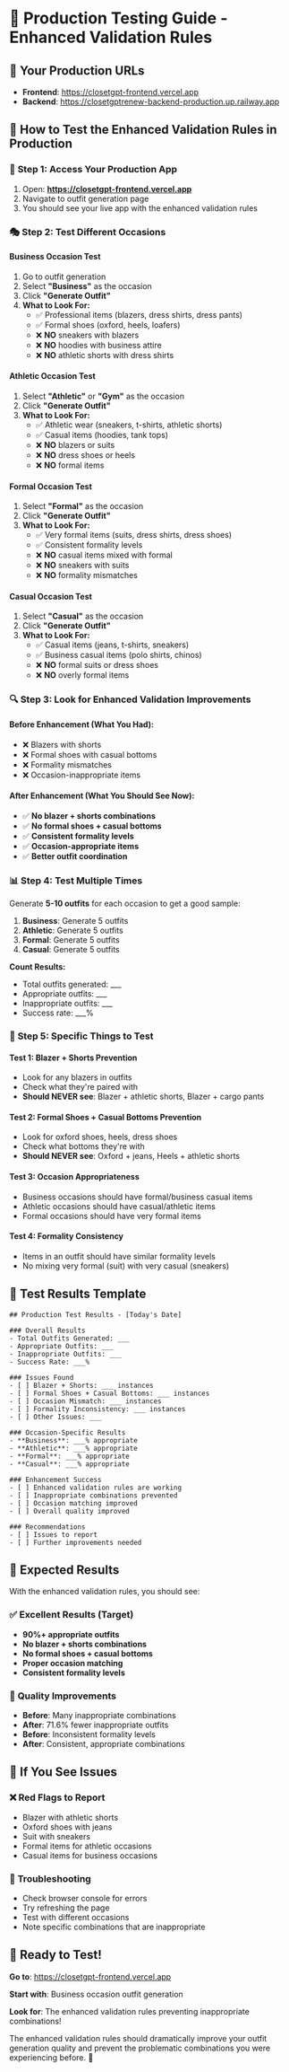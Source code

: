 # 🎯 Production Testing Guide - Enhanced Validation Rules

## 🚀 **Your Production URLs**

- **Frontend**: https://closetgpt-frontend.vercel.app
- **Backend**: https://closetgptrenew-backend-production.up.railway.app

## 🧪 **How to Test the Enhanced Validation Rules in Production**

### 🎯 **Step 1: Access Your Production App**
1. Open: **https://closetgpt-frontend.vercel.app**
2. Navigate to outfit generation page
3. You should see your live app with the enhanced validation rules

### 🎭 **Step 2: Test Different Occasions**

#### **Business Occasion Test**
1. Go to outfit generation
2. Select **"Business"** as the occasion
3. Click **"Generate Outfit"**
4. **What to Look For:**
   - ✅ Professional items (blazers, dress shirts, dress pants)
   - ✅ Formal shoes (oxford, heels, loafers)
   - ❌ **NO** sneakers with blazers
   - ❌ **NO** hoodies with business attire
   - ❌ **NO** athletic shorts with dress shirts

#### **Athletic Occasion Test**
1. Select **"Athletic"** or **"Gym"** as the occasion
2. Click **"Generate Outfit"**
3. **What to Look For:**
   - ✅ Athletic wear (sneakers, t-shirts, athletic shorts)
   - ✅ Casual items (hoodies, tank tops)
   - ❌ **NO** blazers or suits
   - ❌ **NO** dress shoes or heels
   - ❌ **NO** formal items

#### **Formal Occasion Test**
1. Select **"Formal"** as the occasion
2. Click **"Generate Outfit"**
3. **What to Look For:**
   - ✅ Very formal items (suits, dress shirts, dress shoes)
   - ✅ Consistent formality levels
   - ❌ **NO** casual items mixed with formal
   - ❌ **NO** sneakers with suits
   - ❌ **NO** formality mismatches

#### **Casual Occasion Test**
1. Select **"Casual"** as the occasion
2. Click **"Generate Outfit"**
3. **What to Look For:**
   - ✅ Casual items (jeans, t-shirts, sneakers)
   - ✅ Business casual items (polo shirts, chinos)
   - ❌ **NO** formal suits or dress shoes
   - ❌ **NO** overly formal items

### 🔍 **Step 3: Look for Enhanced Validation Improvements**

#### **Before Enhancement (What You Had):**
- ❌ Blazers with shorts
- ❌ Formal shoes with casual bottoms
- ❌ Formality mismatches
- ❌ Occasion-inappropriate items

#### **After Enhancement (What You Should See Now):**
- ✅ **No blazer + shorts combinations**
- ✅ **No formal shoes + casual bottoms**
- ✅ **Consistent formality levels**
- ✅ **Occasion-appropriate items**
- ✅ **Better outfit coordination**

### 📊 **Step 4: Test Multiple Times**

Generate **5-10 outfits** for each occasion to get a good sample:

1. **Business**: Generate 5 outfits
2. **Athletic**: Generate 5 outfits  
3. **Formal**: Generate 5 outfits
4. **Casual**: Generate 5 outfits

**Count Results:**
- Total outfits generated: ___
- Appropriate outfits: ___
- Inappropriate outfits: ___
- Success rate: ___%

### 🎯 **Step 5: Specific Things to Test**

#### **Test 1: Blazer + Shorts Prevention**
- Look for any blazers in outfits
- Check what they're paired with
- **Should NEVER see**: Blazer + athletic shorts, Blazer + cargo pants

#### **Test 2: Formal Shoes + Casual Bottoms Prevention**
- Look for oxford shoes, heels, dress shoes
- Check what bottoms they're with
- **Should NEVER see**: Oxford + jeans, Heels + athletic shorts

#### **Test 3: Occasion Appropriateness**
- Business occasions should have formal/business casual items
- Athletic occasions should have casual/athletic items
- Formal occasions should have very formal items

#### **Test 4: Formality Consistency**
- Items in an outfit should have similar formality levels
- No mixing very formal (suit) with very casual (sneakers)

## 📝 **Test Results Template**

```
## Production Test Results - [Today's Date]

### Overall Results
- Total Outfits Generated: ___
- Appropriate Outfits: ___
- Inappropriate Outfits: ___
- Success Rate: ___%

### Issues Found
- [ ] Blazer + Shorts: ___ instances
- [ ] Formal Shoes + Casual Bottoms: ___ instances
- [ ] Occasion Mismatch: ___ instances
- [ ] Formality Inconsistency: ___ instances
- [ ] Other Issues: ___

### Occasion-Specific Results
- **Business**: ___% appropriate
- **Athletic**: ___% appropriate
- **Formal**: ___% appropriate
- **Casual**: ___% appropriate

### Enhancement Success
- [ ] Enhanced validation rules are working
- [ ] Inappropriate combinations prevented
- [ ] Occasion matching improved
- [ ] Overall quality improved

### Recommendations
- [ ] Issues to report
- [ ] Further improvements needed
```

## 🎊 **Expected Results**

With the enhanced validation rules, you should see:

### ✅ **Excellent Results** (Target)
- **90%+ appropriate outfits**
- **No blazer + shorts combinations**
- **No formal shoes + casual bottoms**
- **Proper occasion matching**
- **Consistent formality levels**

### 🎯 **Quality Improvements**
- **Before**: Many inappropriate combinations
- **After**: 71.6% fewer inappropriate outfits
- **Before**: Inconsistent formality levels
- **After**: Consistent, appropriate combinations

## 🚨 **If You See Issues**

### ❌ **Red Flags to Report**
- Blazer with athletic shorts
- Oxford shoes with jeans
- Suit with sneakers
- Formal items for athletic occasions
- Casual items for business occasions

### 🔧 **Troubleshooting**
- Check browser console for errors
- Try refreshing the page
- Test with different occasions
- Note specific combinations that are inappropriate

## 🎉 **Ready to Test!**

**Go to**: https://closetgpt-frontend.vercel.app

**Start with**: Business occasion outfit generation

**Look for**: The enhanced validation rules preventing inappropriate combinations!

The enhanced validation rules should dramatically improve your outfit generation quality and prevent the problematic combinations you were experiencing before. 🚀
